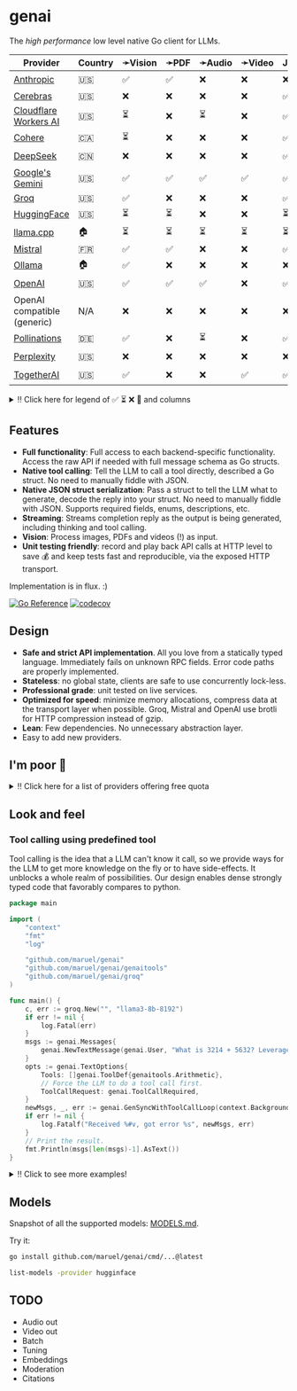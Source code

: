 # genai

The _high performance_ low level native Go client for LLMs.

| Provider                                                    | Country | ➛Vision | ➛PDF | ➛Audio | ➛Video | JSON➛ | JSON+schema➛ | Image➛ | Audio➛ | Chat     | Streaming | Seed | Tools | Caching |
| ----------------------------------------------------------- | ------- | ------- | ---- | ------ | ------ | ----- | ------------ | ------ | ------ | -------- | --------- | ---- | ----- | ------- |
| [Anthropic](https://console.anthropic.com/settings/billing) | 🇺🇸      | ✅      | ✅   | ❌     | ❌     | ❌    | ❌           | ❌     | ❌     | ✅       | ✅        | ❌   | ✅    | ⏳      |
| [Cerebras](https://cloud.cerebras.ai)                       | 🇺🇸      | ❌      | ❌   | ❌     | ❌     | ✅    | ✅           | ❌     | ❌     | ✅       | ✅        | ✅   | ✅    | ❌      |
| [Cloudflare Workers AI](https://dash.cloudflare.com)        | 🇺🇸      | ⏳      | ❌   | ⏳     | ❌     | ✅    | ✅           | ⏳     | ❌     | ✅       | ✅        | ✅   | ✅    | ❌      |
| [Cohere](https://dashboard.cohere.com/billing)              | 🇨🇦      | ⏳      | ❌   | ❌     | ❌     | ✅    | ✅           | ❌     | ❌     | ✅       | ✅        | ✅   | ✅    | ❌      |
| [DeepSeek](https://platform.deepseek.com)                   | 🇨🇳      | ❌      | ❌   | ❌     | ❌     | ✅    | ❌           | ❌     | ❌     | ✅       | ✅        | ❌   | ✅    | ⏳      |
| [Google's Gemini](http://aistudio.google.com)               | 🇺🇸      | ✅      | ✅   | ✅     | ✅     | ✅    | ✅           | ✅     | ⏳     | ✅       | ✅        | ✅   | ✅    | ✅      |
| [Groq](https://console.groq.com/dashboard/usage)            | 🇺🇸      | ✅      | ❌   | ❌     | ❌     | ✅    | ❌           | ❌     | ❌     | ✅       | ✅        | ✅   | ✅    | ❌      |
| [HuggingFace](https://huggingface.co/settings/billing)      | 🇺🇸      | ⏳      | ⏳   | ❌     | ❌     | ⏳    | ⏳           | ⏳     | ⏳     | ✅       | ✅        | ✅   | ✅    | ❌      |
| [llama.cpp](https://github.com/ggml-org/llama.cpp)          | 🏠      | ⏳      | ⏳   | ⏳     | ⏳     | ⏳    | ⏳           | ⏳     | ⏳     | ✅       | ✅        | ✅   | ⏳    | 🔁      |
| [Mistral](https://console.mistral.ai/usage)                 | 🇫🇷      | ✅      | ✅   | ❌     | ❌     | ✅    | ✅           | ❌     | ❌     | ✅       | ✅        | ✅   | ✅    | ❌      |
| [Ollama](https://ollama.com/)                               | 🏠      | ✅      | ❌   | ❌     | ❌     | ❌    | ✅           | ❌     | ❌     | ✅       | ✅        | ✅   | ✅    | 🔁      |
| [OpenAI](https://platform.openai.com/usage)                 | 🇺🇸      | ✅      | ✅   | ✅     | ❌     | ✅    | ✅           | ⏳     | ⏳     | ✅       | ✅        | ✅   | ✅    | [🔁](https://platform.openai.com/docs/guides/prompt-caching) |
| OpenAI compatible (generic)                                 | N/A     | ❌      | ❌   | ❌     | ❌     | ❌    | ❌           | ❌     | ❌     | ✅       | ✅        | ✅   | ❌    | ❌      |
| [Pollinations](https://auth.pollinations.ai/)               | 🇩🇪      | ✅      | ❌   | ⏳     | ❌     | ✅    | ❌           | ✅     | ✅     | ✅       | ✅        | ✅   | ✅    | 🔁      |
| [Perplexity](https://www.perplexity.ai/settings/api)        | 🇺🇸      | ❌      | ❌   | ❌     | ❌     | ❌    | ⏳           | ❌     | ❌     | ✅       | ✅        | ❌   | ❌    | ❌      |
| [TogetherAI](https://api.together.ai/settings/billing)      | 🇺🇸      | ✅      | ❌   | ❌     | ✅     | ✅    | ✅           | ⏳     | ⏳     | ✅       | ✅        | ✅   | ✅    | ❌      |

<details>
  <summary>‼️ Click here for legend of ✅ ⏳ ❌ 🔁 and columns</summary>

- ✅ Implemented
- ⏳ To be implemented
- ❌ Not supported
- 🔁 Implicitly supported
- ➛Type: Input modality
- Type➛: Output modality 
- Streaming: chat streaming
- Vision: ability to process an image as input; most providers support PNG, JPG, WEBP and non-animated GIF
- Video: ability to process a video (e.g. MP4) as input.
- PDF: ability to process a PDF as input, possibly with OCR
- JSON and JSON+schema: ability to output JSON in free form, or with a forced schema specified as a Go struct
- Seed: deterministic seed for reproducibility
- Tools: tool calling, using [genai.ToolDef](https://pkg.go.dev/github.com/maruel/genai#ToolDef)
- Caching: reusing previous processed tokens to reduce cost

</details>


## Features

- **Full functionality**: Full access to each backend-specific functionality.
  Access the raw API if needed with full message schema as Go structs.
- **Native tool calling**: Tell the LLM to call a tool directly, described a Go
  struct. No need to manually fiddle with JSON.
- **Native JSON struct serialization**: Pass a struct to tell the LLM what to
  generate, decode the reply into your struct. No need to manually fiddle with
  JSON. Supports required fields, enums, descriptions, etc.
- **Streaming**: Streams completion reply as the output is being generated, including thinking and tool
  calling.
- **Vision**: Process images, PDFs and videos (!) as input.
- **Unit testing friendly**: record and play back API calls at HTTP level to save 💰 and keep tests fast and
  reproducible, via the exposed HTTP transport.

Implementation is in flux. :)

[![Go Reference](https://pkg.go.dev/badge/github.com/maruel/genai/.svg)](https://pkg.go.dev/github.com/maruel/genai/)
[![codecov](https://codecov.io/gh/maruel/genai/graph/badge.svg?token=VLBH363B6N)](https://codecov.io/gh/maruel/genai)

## Design

- **Safe and strict API implementation**. All you love from a statically typed
  language. Immediately fails on unknown RPC fields. Error code paths are
  properly implemented.
- **Stateless**: no global state, clients are safe to use concurrently lock-less.
- **Professional grade**: unit tested on live services.
- **Optimized for speed**: minimize memory allocations, compress data at the
  transport layer when possible. Groq, Mistral and OpenAI use brotli for HTTP compression instead of gzip.
- **Lean**: Few dependencies. No unnecessary abstraction layer.
- Easy to add new providers.


## I'm poor 💸

<details>
  <summary>‼️ Click here for a list of providers offering free quota</summary>

As of May 2025, the following services offer a free tier (other limits
apply):

- [Cerebras](https://cerebras.ai/inference) has unspecified "generous" free tier
- [Cloudflare Workers AI](https://developers.cloudflare.com/workers-ai/platform/pricing/) about 10k tokens/day
- [Cohere](https://docs.cohere.com/docs/rate-limits) (1000 RPCs/month)
- [Google's Gemini](https://ai.google.dev/gemini-api/docs/rate-limits) 0.25qps, 1m tokens/month
- [Groq](https://console.groq.com/docs/rate-limits) 0.5qps, 500k tokens/day
- [HuggingFace](https://huggingface.co/docs/api-inference/pricing) 10¢/month
- [Mistral](https://help.mistral.ai/en/articles/225174-what-are-the-limits-of-the-free-tier) 1qps, 1B tokens/month
- [Pollinations.ai](https://api.together.ai/settings/plans) provides many models for free
- [Together.AI](https://api.together.ai/settings/plans) provides many models for free at 1qps
- Running [Ollama](https://ollama.com/) or [llama.cpp](https://github.com/ggml-org/llama.cpp) locally is free. :)

</details>


## Look and feel


### Tool calling using predefined tool

Tool calling is the idea that a LLM can't know it call, so we provide ways for the LLM to get more knowledge
on the fly or to have side-effects. It unblocks a whole realm of possibilities. Our design enables dense
strongly typed code that favorably compares to python.

```go
package main

import (
	"context"
	"fmt"
	"log"

	"github.com/maruel/genai"
	"github.com/maruel/genai/genaitools"
	"github.com/maruel/genai/groq"
)

func main() {
	c, err := groq.New("", "llama3-8b-8192")
	if err != nil {
		log.Fatal(err)
	}
	msgs := genai.Messages{
		genai.NewTextMessage(genai.User, "What is 3214 + 5632? Leverage the tool available to you to tell me the answer. Do not explain. Be terse. Include only the answer."),
	}
	opts := genai.TextOptions{
		Tools: []genai.ToolDef{genaitools.Arithmetic},
		// Force the LLM to do a tool call first.
		ToolCallRequest: genai.ToolCallRequired,
	}
	newMsgs, _, err := genai.GenSyncWithToolCallLoop(context.Background(), c, msgs, &opts)
	if err != nil {
		log.Fatalf("Received %#v, got error %s", newMsgs, err)
	}
	// Print the result.
	fmt.Println(msgs[len(msgs)-1].AsText())
}
```

<details>
  <summary>‼️ Click to see more examples!</summary>

### Tool calling using a fully custom tool

This example provides all the details to implement a complete custom tool.

```go
package main

import (
	"context"
	"fmt"
	"log"

	"github.com/maruel/genai"
	"github.com/maruel/genai/groq"
)

func main() {
	c, err := groq.New("", "llama3-8b-8192")
	if err != nil {
		log.Fatal(err)
	}
	type math struct {
		A int `json:"a"`
		B int `json:"b"`
	}
	msgs := genai.Messages{
		genai.NewTextMessage(genai.User, "What is 3214 + 5632? Call the tool \"add\" to tell me the answer. Do not explain. Be terse. Include only the answer."),
	}
	opts := genai.TextOptions{
		Tools: []genai.ToolDef{
			{
				Name:        "add",
				Description: "Add two numbers together and provides the result",
				Callback: func(ctx context.Context, input *math) (string, error) {
					return fmt.Sprintf("%d", input.A+input.B), nil
				},
			},
		},
		// Force the LLM to do a tool call.
		ToolCallRequest: genai.ToolCallRequired,
	}
	resp, err := c.GenSync(context.Background(), msgs, &opts)
	if err != nil {
		log.Fatal(err)
	}

	// Add the assistant's message to the messages list.
	msgs = append(msgs, resp.Message)

	// Process the tool call from the assistant.
	msg, err := resp.DoToolCalls(context.Background(), opts.Tools)
	if err != nil {
		log.Fatalf("Error calling tool: %v", err)
	}
	if msg.IsZero() {
		log.Fatal("Expected a tool call")
	}

	// Add the tool call response to the messages list.
	msgs = append(msgs, msg)

	// Follow up so the LLM can interpret the tool call response. Tell the LLM to not do a tool call this time.
	opts.ToolCallRequest = genai.ToolCallNone
	resp, err = c.GenSync(context.Background(), msgs, &opts)
	if err != nil {
		log.Fatal(err)
	}

	// Print the result.
	fmt.Println(resp.AsText())
}
```


### Decoding answer as a typed struct

Tell the LLM to use a specific JSON schema to generate the response. This is more lightweight than tool
calling. It is very useful when we want the LLM to make a choice between values, to return a number or a
boolean (true/false).

```go
package main

import (
	"context"
	"fmt"
	"log"

	"github.com/maruel/genai"
	"github.com/maruel/genai/cerebras"
)

func main() {
	c, err := cerebras.New("", "llama3.1-8b")
	if err != nil {
		log.Fatal(err)
	}
	msgs := genai.Messages{
		genai.NewTextMessage(genai.User, "Is a circle round? Reply as JSON."),
	}
	var circle struct {
		Round bool `json:"round"`
	}
	opts := genai.TextOptions{DecodeAs: &circle}
	resp, err := c.GenSync(context.Background(), msgs, &opts)
	if err != nil {
		log.Fatal(err)
	}
	if err := resp.Decode(&circle); err != nil {
		log.Fatal(err)
	}
	fmt.Printf("Round: %v\n", circle.Round)
}
```

</details>


## Models

Snapshot of all the supported models: [MODELS.md](MODELS.md).

Try it:

```bash
go install github.com/maruel/genai/cmd/...@latest

list-models -provider hugginface
```


## TODO

- Audio out
- Video out
- Batch
- Tuning
- Embeddings
- Moderation
- Citations
